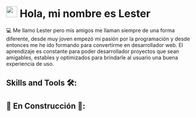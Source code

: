 # <img src="https://raw.githubusercontent.com/MartinHeinz/MartinHeinz/master/wave.gif" width="30px"> Hola, mi nombre es Lester 
<!--
![Image](https://github.com/user-attachments/assets/cd7a11e1-b404-443d-8a17-eef1d0b27798)
-->
<p>
💻 Me llamo Lester pero mis amigos me llaman siempre de una forma diferente, desde muy joven empezó mi pasión por la programación y desde entonces me he ido formando para convertirme en desarrollador web.
El aprendizaje es constante para poder desarrollador proyectos que sean amigables, estables y optimizados para brindarle al usuario una buena experiencia de uso.
</p>

## Skills and Tools 🛠️:
## 🚧 En Construcción 🚧:
<!--
```javascript
const aboutMe = {
   pronouns: "he" | "him",
   code: [Javascript, Typescript, HTML, CSS],
   technologies: {
      frontEnd: {
         js: ["React", "Angular","Next.js"],
         css: ["Material Design", "Tailwind CSS"]
      },
      backEnd: {
         js: ["Node", "Express"],
      },
      databases: ["MongoDB", "mySQL", "PostgreSQL"],
   },
   currentOccupation: ["open for job opportunities"],
   challenge: "I am working to learn new technologies.",
};
```
-->



<!--
**lestcop/lestcop** is a ✨ _special_ ✨ repository because its `README.md` (this file) appears on your GitHub profile.

Here are some ideas to get you started:

- 🔭 I’m currently working on ...
- 🌱 I’m currently learning ...
- 👯 I’m looking to collaborate on ...
- 🤔 I’m looking for help with ...
- 💬 Ask me about ...
- 📫 How to reach me: ...
- 😄 Pronouns: ...
- ⚡ Fun fact: ...
-->
